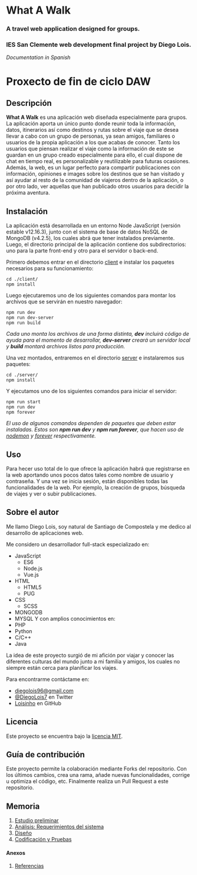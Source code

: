 # What A Walk

### A travel web application designed for groups.

### IES San Clemente web development final project by Diego Lois.

*Documentation in Spanish*

# Proxecto de fin de ciclo DAW

## Descripción

**What A Walk** es una aplicación web diseñada especialmente para grupos. La aplicación aporta un único punto donde reunir toda la información, datos, itinerarios así como destinos y rutas sobre el viaje que se desea llevar a cabo con un grupo de personas, ya sean amigos, familiares o usuarios de la propia aplicación a los que acabas de conocer. Tanto los usuarios que piensan realizar el viaje como la información de este se guardan en un grupo creado especialmente para ello, el cual dispone de chat en tiempo real, es personalizable y reutilizable para futuras ocasiones. Además, la web, es un lugar perfecto para compartir publicaciones con información, opiniones e images sobre los destinos que se han visitado y así ayudar al resto de la comunidad de viajeros dentro de la aplicación, o por otro lado, ver aquellas que han publicado otros usuarios para decidir la próxima aventura.

## Instalación

La aplicación está desarrollada en un entorno Node JavaScript (versión estable v12.16.3), junto con el sistema de base de datos NoSQL de MongoDB (v4.2.5), los cuales abrá que tener instalados previamente.
Luego, el directorio principal de la aplicación contiene dos subdirectorios: uno para la parte front-end y otro para el servidor o back-end.

Primero debemos entrar en el directorio [client](./client) e instalar los paquetes necesarios para su funcionamiento:
```
cd ./client/
npm install
```
Luego ejecutaremos uno de los siguientes comandos para montar los archivos que se servirán en nuestro navegador:
```
npm run dev
npm run dev-server
npm run build
```
*Cada uno monta los archivos de una forma distinta, **dev** incluirá código de ayuda para el momento de desarrollar, **dev-server** creará un servidor local y **build** montará archivos listos para producción.*

Una vez montados, entraremos en el directorio [server](./server) e instalaremos sus paquetes:
```
cd ./server/
npm install
```
Y ejecutamos uno de los siguientes comandos para iniciar el servidor:
```
npm run start
npm run dev
npm forever
```
*El uso de algunos comandos dependen de paquetes que deben estar instaladas. Estos son **npm run dev** y **npm run forever**, que hacen uso de [nodemon](https://www.npmjs.com/package/nodemon) y [forever](https://www.npmjs.com/package/forever) respectivamente.*

## Uso

Para hecer uso total de lo que ofrece la aplicación habrá que registrarse en la web aportando unos pocos datos tales como nombre de usuario y contraseña. Y una vez se inicia sesión, están disponibles todas las funcionalidades de la web. Por ejemplo, la creación de grupos, búsqueda de viajes y ver o subir publicaciones.

## Sobre el autor

Me llamo Diego Lois, soy natural de Santiago de Compostela y me dedico al desarrollo de aplicaciones web.

Me considero un desarrollador full-stack especializado en:
- JavaScript
    - ES6
    - Node.js
    - Vue.js
- HTML
    - HTML5
    - PUG
- CSS
    - SCSS
- MONGODB
- MYSQL
Y con amplios conocimientos en:
- PHP
- Python
- C/C++
- Java

La idea de este proyecto surgió de mi afición por viajar y conocer las diferentes culturas del mundo junto a mi familia y amigos, los cuales no siempre están cerca para planificar los viajes.

Para encontrarme contáctame en:
- diegolois96@gmail.com
- [@DiegoLois7](https://twitter.com/DiegoLois7) en Twitter
- [Loisinho](https://github.com/Loisinho) en GitHub

## Licencia

Este proyecto se encuentra bajo la [licencia MIT](./LICENSE).

## Guía de contribución

Este proyecto permite la colaboración mediante Forks del repositorio. Con los últimos cambios, crea una rama, añade nuevas funcionalidades, corrige u optimiza el código, etc. Finalmente realiza un Pull Request a este repositorio.

## Memoria

1. [Estudio preliminar](doc/templates/1_estudio_preliminar.md)
2. [Análisis: Requerimientos del sistema](doc/templates/2_analisis.md)
3. [Diseño](doc/templates/3_diseño.md)
4. [Codificación y Pruebas](doc/templates/4_codificacion_pruebas.md)

#### Anexos
1. [Referencias](doc/templates/a1_referencias.md)
